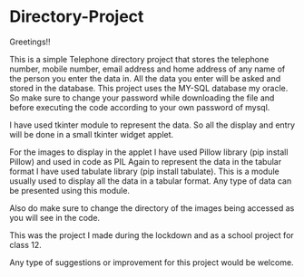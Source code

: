 # Directory-Project

Greetings!!

This is a simple Telephone directory project that stores the telephone number, mobile number, email address and home address of any name of the person you enter the data in. All the data you enter will be asked and stored in the database.
This project uses the MY-SQL database my oracle. So make sure to change your password while downloading the file and before executing the code according to your own password of mysql.

I have used tkinter module to represent the data. So all the display and entry will be done in a small tkinter widget applet.

For the images to display in the applet I have used Pillow library (pip install Pillow) and used in code as PIL
Again to represent the data in the tabular format I have used tabulate library (pip install tabulate). This is a module usually used to display all the data in a tabular format.
Any type of data can be presented using this module.

Also do make sure to change the directory of the images being accessed as you will see in the code. 



This was the project I made during the lockdown and as a school project for class 12.

Any type of suggestions or improvement for this project would be welcome.
